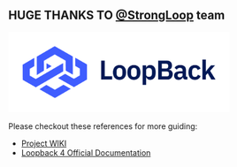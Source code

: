 ## HUGE THANKS TO [@StrongLoop](https://x.com/strongloop) team

<img src="https://raw.githubusercontent.com/loopbackio/loopback.io/gh-pages/images/branding/logo/blue/loopback-sm.png" alt="LoopBack4 logo" width="400"/>

Please checkout these references for more guiding:

- [Project WIKI](https://github.com/phatnt199/node-infra/wiki)
- [Loopback 4 Official Documentation](https://loopback.io/doc/en/lb4/)

